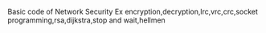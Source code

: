 Basic code of Network Security
Ex encryption,decryption,lrc,vrc,crc,socket programming,rsa,dijkstra,stop and wait,hellmen
